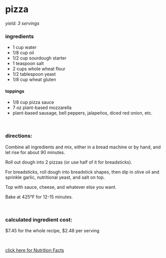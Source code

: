 # pizza
*yield: 3 servings*

### ingredients
- 1 cup water
- 1/8 cup oil
- 1/2 cup sourdough starter
- 1 teaspoon salt
- 2 cups whole wheat flour
- 1/2 tablespoon yeast
- 1/8 cup wheat gluten

#### toppings
- 1/8 cup pizza sauce
- 7 oz plant-based mozzarella
- plant-based sausage, bell peppers, jalapeños, diced red onion, etc.


<br>

### directions:

Combine all ingredients and mix, either in a bread machine or by hand, and let rise for about 90 minutes.

Roll out dough into 2 pizzas (or use half of it for breadsticks).

For breadsticks, roll dough into breadstick shapes, then dip in olive oil and sprinkle garlic, nutritional yeast, and salt on top.

Top with sauce, cheese, and whatever else you want.

Bake at 425°F for 12-15 minutes.


<br>

### calculated ingredient cost:

$7.45 for the whole recipe, $2.48 per serving

<br>

[click here for Nutrition Facts](https://htmlpreview.github.io/?https://github.com/nate-thegrate/vegan-chef/blob/main/compile_recipes/nutrition/nutrition_labels/pizza/nutrition_facts.html)